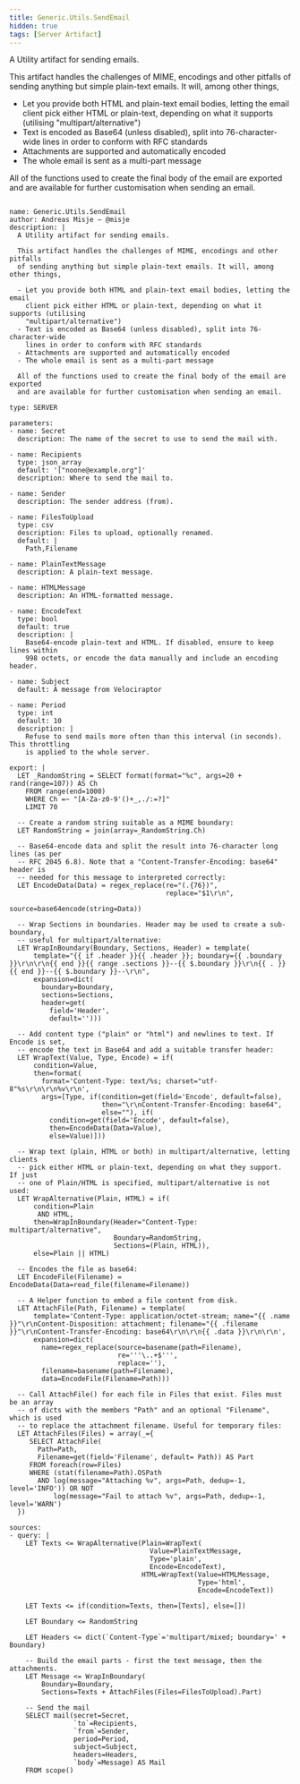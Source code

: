```yaml
---
title: Generic.Utils.SendEmail
hidden: true
tags: [Server Artifact]
---
```


A Utility artifact for sending emails.

This artifact handles the challenges of MIME, encodings and other pitfalls
of sending anything but simple plain-text emails. It will, among other things,

- Let you provide both HTML and plain-text email bodies, letting the email
  client pick either HTML or plain-text, depending on what it supports (utilising
  "multipart/alternative")
- Text is encoded as Base64 (unless disabled), split into 76-character-wide
  lines in order to conform with RFC standards
- Attachments are supported and automatically encoded
- The whole email is sent as a multi-part message

All of the functions used to create the final body of the email are exported
and are available for further customisation when sending an email.


<pre><code class="language-yaml">
name: Generic.Utils.SendEmail
author: Andreas Misje – @misje
description: |
  A Utility artifact for sending emails.

  This artifact handles the challenges of MIME, encodings and other pitfalls
  of sending anything but simple plain-text emails. It will, among other things,

  - Let you provide both HTML and plain-text email bodies, letting the email
    client pick either HTML or plain-text, depending on what it supports (utilising
    "multipart/alternative")
  - Text is encoded as Base64 (unless disabled), split into 76-character-wide
    lines in order to conform with RFC standards
  - Attachments are supported and automatically encoded
  - The whole email is sent as a multi-part message

  All of the functions used to create the final body of the email are exported
  and are available for further customisation when sending an email.

type: SERVER

parameters:
- name: Secret
  description: The name of the secret to use to send the mail with.

- name: Recipients
  type: json_array
  default: '["noone@example.org"]'
  description: Where to send the mail to.

- name: Sender
  description: The sender address (from).

- name: FilesToUpload
  type: csv
  description: Files to upload, optionally renamed.
  default: |
    Path,Filename

- name: PlainTextMessage
  description: A plain-text message.

- name: HTMLMessage
  description: An HTML-formatted message.

- name: EncodeText
  type: bool
  default: true
  description: |
    Base64-encode plain-text and HTML. If disabled, ensure to keep lines within
    998 octets, or encode the data manually and include an encoding header.

- name: Subject
  default: A message from Velociraptor

- name: Period
  type: int
  default: 10
  description: |
    Refuse to send mails more often than this interval (in seconds). This throttling
    is applied to the whole server.

export: |
  LET _RandomString = SELECT format(format="%c", args=20 + rand(range=107)) AS Ch
    FROM range(end=1000)
    WHERE Ch =~ "[A-Za-z0-9'()+_,./:=?]"
    LIMIT 70

  -- Create a random string suitable as a MIME boundary:
  LET RandomString = join(array=_RandomString.Ch)

  -- Base64-encode data and split the result into 76-character long lines (as per
  -- RFC 2045 6.8). Note that a "Content-Transfer-Encoding: base64" header is
  -- needed for this message to interpreted correctly:
  LET EncodeData(Data) = regex_replace(re="(.{76})",
                                       replace="$1\r\n",
                                       source=base64encode(string=Data))

  -- Wrap Sections in boundaries. Header may be used to create a sub-boundary,
  -- useful for multipart/alternative:
  LET WrapInBoundary(Boundary, Sections, Header) = template(
      template="{{ if .header }}{{ .header }}; boundary={{ .boundary }}\r\n\r\n{{ end }}{{ range .sections }}--{{ $.boundary }}\r\n{{ . }}{{ end }}--{{ $.boundary }}--\r\n",
      expansion=dict(
        boundary=Boundary,
        sections=Sections,
        header=get(
          field='Header',
          default='')))

  -- Add content type ("plain" or "html") and newlines to text. If Encode is set,
  -- encode the text in Base64 and add a suitable transfer header:
  LET WrapText(Value, Type, Encode) = if(
      condition=Value,
      then=format(
        format='Content-Type: text/%s; charset="utf-8"%s\r\n\r\n%v\r\n',
        args=[Type, if(condition=get(field='Encode', default=false),
                       then="\r\nContent-Transfer-Encoding: base64",
                       else=""), if(
          condition=get(field='Encode', default=false),
          then=EncodeData(Data=Value),
          else=Value)]))

  -- Wrap text (plain, HTML or both) in multipart/alternative, letting clients
  -- pick either HTML or plain-text, depending on what they support. If just
  -- one of Plain/HTML is specified, multipart/alternative is not used:
  LET WrapAlternative(Plain, HTML) = if(
      condition=Plain
       AND HTML,
      then=WrapInBoundary(Header="Content-Type: multipart/alternative",
                          Boundary=RandomString,
                          Sections=(Plain, HTML)),
      else=Plain || HTML)

  -- Encodes the file as base64:
  LET EncodeFile(Filename) = EncodeData(Data=read_file(filename=Filename))

  -- A Helper function to embed a file content from disk.
  LET AttachFile(Path, Filename) = template(
      template='Content-Type: application/octet-stream; name="{{ .name }}"\r\nContent-Disposition: attachment; filename="{{ .filename }}"\r\nContent-Transfer-Encoding: base64\r\n\r\n{{ .data }}\r\n\r\n',
      expansion=dict(
        name=regex_replace(source=basename(path=Filename),
                           re='''\..+$''',
                           replace=''),
        filename=basename(path=Filename),
        data=EncodeFile(Filename=Path)))

  -- Call AttachFile() for each file in Files that exist. Files must be an array
  -- of dicts with the members "Path" and an optional "Filename", which is used
  -- to replace the attachment filename. Useful for temporary files:
  LET AttachFiles(Files) = array(_={
     SELECT AttachFile(
       Path=Path,
       Filename=get(field='Filename', default= Path)) AS Part
     FROM foreach(row=Files)
     WHERE (stat(filename=Path).OSPath
       AND log(message="Attaching %v", args=Path, dedup=-1, level='INFO')) OR NOT
           log(message="Fail to attach %v", args=Path, dedup=-1, level='WARN')
  })

sources:
- query: |
    LET Texts &lt;= WrapAlternative(Plain=WrapText(
                                   Value=PlainTextMessage,
                                   Type='plain',
                                   Encode=EncodeText),
                                 HTML=WrapText(Value=HTMLMessage,
                                               Type='html',
                                               Encode=EncodeText))

    LET Texts &lt;= if(condition=Texts, then=[Texts], else=[])

    LET Boundary &lt;= RandomString

    LET Headers &lt;= dict(`Content-Type`='multipart/mixed; boundary=' + Boundary)

    -- Build the email parts - first the text message, then the attachments.
    LET Message &lt;= WrapInBoundary(
        Boundary=Boundary,
        Sections=Texts + AttachFiles(Files=FilesToUpload).Part)

    -- Send the mail
    SELECT mail(secret=Secret,
                `to`=Recipients,
                `from`=Sender,
                period=Period,
                subject=Subject,
                headers=Headers,
                `body`=Message) AS Mail
    FROM scope()

</code></pre>

